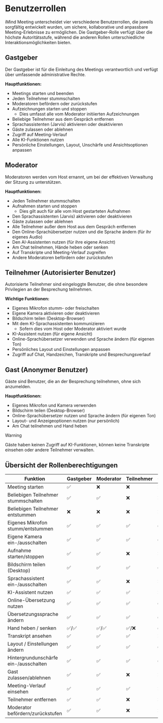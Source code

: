# Benutzerrollen

iMind Meeting unterscheidet vier verschiedene Benutzerrollen, die jeweils sorgfältig entwickelt wurden, um sichere, kollaborative und anpassbare Meeting-Erlebnisse zu ermöglichen. Die Gastgeber-Rolle verfügt über die höchste Autoritätsstufe, während die anderen Rollen unterschiedliche Interaktionsmöglichkeiten bieten.

## Gastgeber

Der Gastgeber ist für die Einleitung des Meetings verantwortlich und verfügt über umfassende administrative Rechte.

**Hauptfunktionen:**

- Meetings starten und beenden
- Jeden Teilnehmer stummschalten
- Moderatoren befördern oder zurückstufen
- Aufzeichnungen starten und stoppen
  - Dies umfasst alle vom Moderator initiierten Aufzeichnungen
- Beliebige Teilnehmer aus dem Gespräch entfernen
- Sprachassistenten (Jarvis) aktivieren oder deaktivieren
- Gäste zulassen oder ablehnen
- Zugriff auf Meeting-Verlauf
- Alle KI-Funktionen nutzen
- Persönliche Einstellungen, Layout, Unschärfe und Ansichtsoptionen anpassen

## Moderator

Moderatoren werden vom Host ernannt, um bei der effektiven Verwaltung der Sitzung zu unterstützen.

**Hauptfunktionen:**

- Jeden Teilnehmer stummschalten
- Aufnahmen starten und stoppen
  - Dies gilt auch für alle vom Host gestarteten Aufnahmen
- Den Sprachassistenten (Jarvis) aktivieren oder deaktivieren
- Gäste zulassen oder ablehnen
- Alle Teilnehmer außer dem Host aus dem Gespräch entfernen
- Den Online-Sprachübersetzer nutzen und die Sprache ändern (für ihr eigenes Audio)
- Den AI-Assistenten nutzen (für ihre eigene Ansicht)
- Am Chat teilnehmen, Hände heben oder senken
- Auf Transkripte und Meeting-Verlauf zugreifen
- Andere Moderatoren befördern oder zurückstufen

## Teilnehmer (Autorisierter Benutzer)

Autorisierte Teilnehmer sind eingeloggte Benutzer, die ohne besondere Privilegien an der Besprechung teilnehmen.

**Wichtige Funktionen:**

- Eigenes Mikrofon stumm- oder freischalten
- Eigene Kamera aktivieren oder deaktivieren
- Bildschirm teilen (Desktop-Browser)
- Mit dem KI-Sprachassistenten kommunizieren
  - Sofern dies vom Host oder Moderator aktiviert wurde
- KI-Assistent nutzen (für eigene Ansicht)
- Online-Sprachübersetzer verwenden und Sprache ändern (für eigenen Ton)
- Persönliches Layout und Einstellungen anpassen
- Zugriff auf Chat, Handzeichen, Transkripte und Besprechungsverlauf

## Gast (Anonymer Benutzer)

Gäste sind Benutzer, die an der Besprechung teilnehmen, ohne sich anzumelden.

**Hauptfunktionen:**

- Eigenes Mikrofon und Kamera verwenden
- Bildschirm teilen (Desktop-Browser)
- Online-Sprachübersetzer nutzen und Sprache ändern (für eigenen Ton)
- Layout- und Anzeigeoptionen nutzen (nur persönlich)
- Am Chat teilnehmen und Hand heben

> [!WARNING]
> Gäste haben keinen Zugriff auf KI-Funktionen, können keine Transkripte einsehen oder andere Teilnehmer verwalten.

## Übersicht der Rollenberechtigungen

| Funktion                          | Gastgeber | Moderator | Teilnehmer | Gast  |
| --------------------------------- | --------- | --------- | ---------- | ----- |
| Meeting starten                   | ✅        | ❌        | ❌         | ❌    |
| Beliebigen Teilnehmer stummschalten| ✅       | ✅        | ❌         | ❌    |
| Beliebigen Teilnehmer entstummen  | ❌        | ❌        | ❌         | ❌    |
| Eigenes Mikrofon stumm/entstummen | ✅        | ✅        | ✅         | ✅    |
| Eigene Kamera ein-/ausschalten    | ✅        | ✅        | ✅         | ✅    |
| Aufnahme starten/stoppen          | ✅        | ✅        | ❌         | ❌    |
| Bildschirm teilen (Desktop)       | ✅        | ✅        | ✅         | ✅    |
| Sprachassistent ein-/ausschalten  | ✅        | ✅        | ❌         | ❌    |
| KI-Assistent nutzen               | ✅        | ✅        | ✅         | ❌    |
| Online-Übersetzung nutzen         | ✅        | ✅        | ✅         | ✅    |
| Übersetzungssprache ändern        | ✅        | ✅        | ✅         | ✅    |
| Hand heben / senken               | ✅/✅     | ✅/✅     | ✅/❌      | ✅/❌ |
| Transkript ansehen                | ✅        | ✅        | ✅         | ❌    |
| Layout / Einstellungen ändern     | ✅        | ✅        | ✅         | ✅    |
| Hintergrundunschärfe ein-/ausschalten| ✅    | ✅        | ✅         | ✅    |
| Gast zulassen/ablehnen            | ✅        | ✅        | ❌         | ❌    |
| Meeting-Verlauf einsehen          | ✅        | ✅        | ✅         | ❌    |
| Teilnehmer entfernen              | ✅        | ✅        | ❌         | ❌    |
| Moderator befördern/zurückstufen  | ✅        | ✅        | ❌         | ❌    |